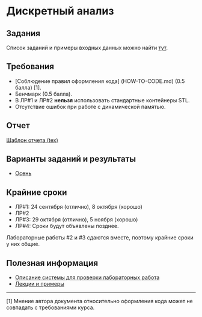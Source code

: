 # Дискретный анализ

## Задания
Список заданий и примеры входных данных можно найти [тут](http://k806.ru/dalabs/?dasub).

## Требования
- [Соблюдение правил оформления кода] (HOW-TO-CODE.md) (0.5 балла) [1].
- Бенчмарк (0.5 балла).
- В ЛР#1 и ЛР#2 **нельзя** использовать стандартные контейнеры STL.
- Отсутствие ошибок при работе с динамической памятью.

## Отчет
[Шаблон отчета (tex)](templates/da-report-template-2016.tex)

## Варианты заданий и результаты
* [Осень](AUTUMN.md)

## Крайние сроки
* ЛР#1: 24 сентября (отлично), 8 октября (хорошо)
* ЛР#2
* ЛР#3: 29 октября (отлично), 5 ноября (хорошо)
* ЛР#4: Сроки будут объявлены позднее.

Лабораторные работы #2 и #3 сдаются вместе, поэтому крайние сроки у них общие.

## Полезная информация
- [Описание системы для проверки лабораторных работа](http://k806.ru/labchecker)
- [Лекции и примеры](https://bitbucket.org/nkmakarov/da4students/src)

---
[1] Мнение автора документа относительно оформления кода может не совпадать с требованиями курса.
